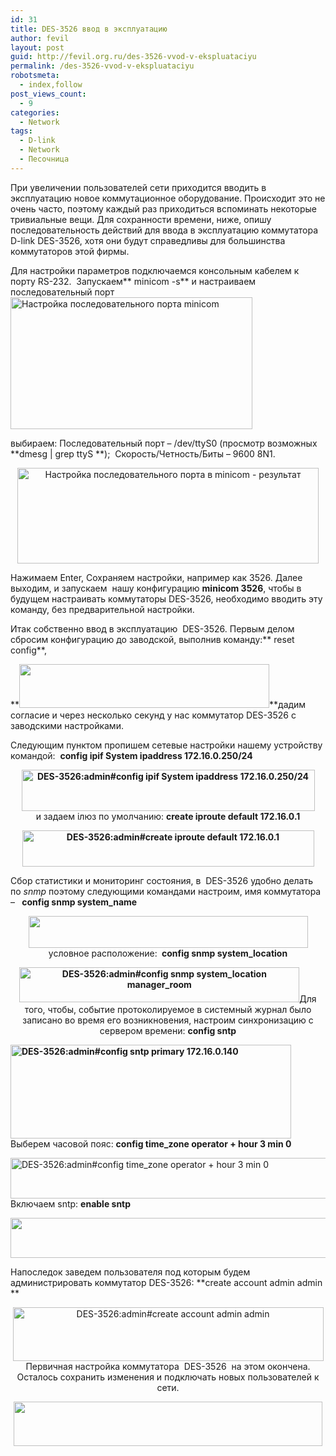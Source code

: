 ```yaml
---
id: 31
title: DES-3526 ввод в эксплуатацию
author: fevil
layout: post
guid: http://fevil.org.ru/des-3526-vvod-v-ekspluataciyu
permalink: /des-3526-vvod-v-ekspluataciyu
robotsmeta:
  - index,follow
post_views_count:
  - 9
categories:
  - Network
tags:
  - D-link
  - Network
  - Песочница
---
```

При увеличении пользователей сети приходится вводить в эксплуатацию новое коммутационное оборудование. Происходит это не очень часто, поэтому каждый раз приходиться вспоминать некоторые тривиальные вещи. Для сохранности времени, ниже, опишу последовательность действий для ввода в эксплуатацию коммутатора D-link DES-3526, хотя они будут справедливы для большинства коммутаторов этой фирмы.

<!--more-->

Для настройки параметров подключаемся консольным кабелем к порту RS-232.  Запускаем** minicom -s** и настраиваем последовательный порт[<img class="aligncenter size-full wp-image-32" title="Настройка_порта_minicom" src="http://fevil.org.ru/wp-content/uploads/2011/03/Настройка_порта_minicom.png" alt="Настройка последовательного порта minicom" width="387" height="211" />][1]

выбираем: Последовательный порт &#8211; /dev/ttyS0 (просмотр возможных **dmesg | grep ttyS **);  Скорость/Четность/Биты &#8211; 9600 8N1.

<p style="text-align: center;">
  <a href="http://fevil.org.ru/wp-content/uploads/2011/03/Настройка_порта_minicom_результат-.png"><img class="aligncenter size-full wp-image-33" title="Настройка_порта_minicom_результат" src="http://fevil.org.ru/wp-content/uploads/2011/03/Настройка_порта_minicom_результат-.png" alt="Настройка последовательного порта в minicom - результат" width="482" height="153" /></a>
</p>

Нажимаем Enter, Сохраняем настройки, например как 3526. Далее  выходим, и запускаем  нашу конфигурацию **minicom 3526**, чтобы в будущем настраивать коммутаторы DES-3526, необходимо вводить эту команду, без предварительной настройки.

Итак собственно ввод в эксплуатацию  DES-3526. Первым делом сбросим конфигурацию до заводской, выполнив команду:** reset config**,

**[<img class="aligncenter size-full wp-image-34" title="reset_config_des-3526" src="http://fevil.org.ru/wp-content/uploads/2011/03/reset_config_des-3526.png" alt="" width="400" height="70" />][2]**дадим согласие и через несколько секунд у нас коммутатор DES-3526 с заводскими настройками.

Следующим пунктом пропишем сетевые настройки нашему устройству командой:  **config ipif System ipaddress 172.16.0.250/24**

<p style="text-align: center;">
  <strong><a href="http://fevil.org.ru/wp-content/uploads/2011/03/des3526_config_ipif_System.png"></a><a href="http://fevil.org.ru/wp-content/uploads/2011/03/des3526_config_ipif_System1.png"><img class="aligncenter size-full wp-image-36" title="des3526_config_ipif_System" src="http://fevil.org.ru/wp-content/uploads/2011/03/des3526_config_ipif_System1.png" alt="DES-3526:admin#config ipif System ipaddress 172.16.0.250/24" width="469" height="66" /></a><br /> </strong>и задаем iлюз по умолчанию: <strong>create iproute default 172.16.0.1</strong>
</p>

<p style="text-align: center;">
  <strong><a href="http://fevil.org.ru/wp-content/uploads/2011/03/create_iproute_default.png"><img class="aligncenter size-full wp-image-37" title="des-3526_create_iproute_default" src="http://fevil.org.ru/wp-content/uploads/2011/03/create_iproute_default.png" alt="DES-3526:admin#create iproute default 172.16.0.1  " width="467" height="58" /></a><br /> </strong>
</p>

<p style="text-align: left;">
  Сбор статистики и мониторинг состояния, в  DES-3526 удобно делать по <em>snmp</em> поэтому следующими командами настроим, имя коммутатора &#8211;  <strong> config snmp system_name</strong>
</p>

<p style="text-align: center;">
  <strong><a href="http://fevil.org.ru/wp-content/uploads/2011/03/des-3526_config_snmp_system_name.png"><img class="aligncenter size-full wp-image-38" title="des-3526_config_snmp_system_name" src="http://fevil.org.ru/wp-content/uploads/2011/03/des-3526_config_snmp_system_name.png" alt="" width="447" height="51" /></a></strong>условное расположение: <strong> config snmp system_location</strong>
</p>

<p style="text-align: center;">
  <strong><a href="http://fevil.org.ru/wp-content/uploads/2011/03/des-3526_config_snmp_system_location.png"><img class="aligncenter size-full wp-image-39" title="des-3526_config_snmp_system_location" src="http://fevil.org.ru/wp-content/uploads/2011/03/des-3526_config_snmp_system_location.png" alt="DES-3526:admin#config snmp system_location manager_room" width="448" height="56" /></a></strong>Для того, чтобы, событие протоколируемое в системный журнал было записано во время его возникновения, настроим синхронизацию с сервером времени: <strong>config sntp</strong>
</p>

<p style="text-align: left;">
  <strong><a href="http://fevil.org.ru/wp-content/uploads/2011/03/des-3526_config_sntp.png"><img class="aligncenter size-full wp-image-40" title="des-3526_config_sntp" src="http://fevil.org.ru/wp-content/uploads/2011/03/des-3526_config_sntp.png" alt="DES-3526:admin#config sntp primary 172.16.0.140" width="449" height="150" /></a></strong>Выберем часовой пояс: <strong>config time_zone operator + hour 3 min 0</strong>
</p>

[<img class="aligncenter size-full wp-image-42" title="des-3526_time_zone" src="http://fevil.org.ru/wp-content/uploads/2011/03/des-3526_time_zone1.png" alt="DES-3526:admin#config time_zone operator + hour 3 min 0" width="550" height="65" />][3]Включаем sntp: **enable sntp**

**[<img class="aligncenter size-full wp-image-43" title="des-3526_enable_sntp" src="http://fevil.org.ru/wp-content/uploads/2011/03/des-3526_enable_sntp.png" alt="" width="545" height="64" />][4]**

Напоследок заведем пользователя под которым будем администрировать коммутатор DES-3526: **create account admin admin **

<p style="text-align: center;">
  <a href="http://fevil.org.ru/wp-content/uploads/2011/03/DES-3526_create_account_admin.png"><img class="aligncenter size-full wp-image-44" title="DES-3526_create_account_admin" src="http://fevil.org.ru/wp-content/uploads/2011/03/DES-3526_create_account_admin.png" alt="DES-3526:admin#create account admin admin " width="497" height="86" /></a>Первичная настройка коммутатора  DES-3526  на этом окончена. Осталось сохранить изменения и подключать новых пользователей к сети.
</p>

<p style="text-align: center;">
  <a href="http://fevil.org.ru/wp-content/uploads/2011/03/admin_save.png"><img class="aligncenter size-full wp-image-45" title="admin_save" src="http://fevil.org.ru/wp-content/uploads/2011/03/admin_save.png" alt="" width="494" height="71" /></a>
</p>

 [1]: http://fevil.org.ru/wp-content/uploads/2011/03/Настройка_порта_minicom.png
 [2]: http://fevil.org.ru/wp-content/uploads/2011/03/reset_config_des-3526.png
 [3]: http://fevil.org.ru/wp-content/uploads/2011/03/des-3526_time_zone1.png
 [4]: http://fevil.org.ru/wp-content/uploads/2011/03/des-3526_enable_sntp.png
